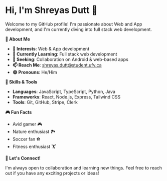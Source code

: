 

# Hi, I'm Shreyas Dutt 👋

Welcome to my GitHub profile! I'm passionate about Web and App development, and I'm currently diving into full stack web development.

**🚀 About Me**

- **👀 Interests**: Web & App development
- **🌱 Currently Learning**: Full stack web development
- **💞️ Seeking**: Collaboration on Android & web-based apps
- **📫 Reach Me**: [shreyas.dutt@student.ufv.ca](mailto:shreyas.dutt@student.ufv.ca)
- **😄 Pronouns**: He/Him

**🔧 Skills & Tools**

- **Languages**: JavaScript, TypeScript, Python, Java
- **Frameworks**: React, Node.js, Express, Tailwind CSS
- **Tools**: Git, GitHub, Stripe, Clerk

**🎮 Fun Facts**

- Avid gamer 🎮
- Nature enthusiast 🏞️
- Soccer fan ⚽
- Fitness enthusiast 🏋️

**🌟 Let's Connect!**

I'm always open to collaboration and learning new things. Feel free to reach out if you have any exciting projects or ideas!

